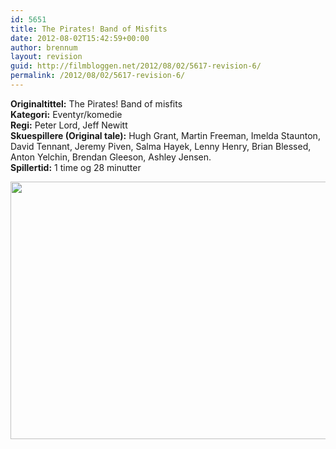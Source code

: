 ```yaml
---
id: 5651
title: The Pirates! Band of Misfits
date: 2012-08-02T15:42:59+00:00
author: brennum
layout: revision
guid: http://filmbloggen.net/2012/08/02/5617-revision-6/
permalink: /2012/08/02/5617-revision-6/
---
```

**Originaltittel:** The Pirates! Band of misfits  
**Kategori:** Eventyr/komedie  
**Regi:** Peter Lord, Jeff Newitt  
**Skuespillere (Original tale):** Hugh Grant, Martin Freeman, Imelda Staunton, David Tennant, Jeremy Piven, Salma Hayek, Lenny Henry, Brian Blessed, Anton Yelchin, Brendan Gleeson, Ashley Jensen.  
**Spillertid:** 1 time og 28 minutter

<a href="http://filmbloggen.net/?attachment_id=5645" rel="attachment wp-att-5645"><img class="alignnone size-large wp-image-5645" src="http://filmbloggen.net/wp-content/uploads//2012/08/pirates-band-misfits-picture01-620x412.jpg" alt="" width="620" height="412" /></a>